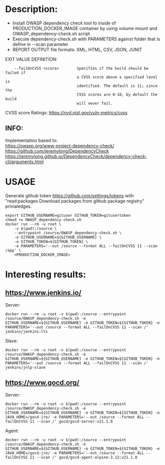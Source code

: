 # Description:
- Install OWASP dependency check tool to inside of PRODUCTION_DOCKER_IMAGE container by using volume mount and OWASP_dependency-check.sh script
- Execute dependency-check.sh with PARAMETERS against folder that is define in --scan parameter
- REPORT OUTPUT file formats: XML, HTML, CSV, JSON, JUNIT

EXIT VALUE DEFINITION:
```
    --failOnCVSS <score>        Specifies if the build should be failed if
                                a CVSS score above a specified level is
                                identified. The default is 11; since the
                                CVSS scores are 0-10, by default the build
                                will never fail.
```
CVSS score Ratings: https://nvd.nist.gov/vuln-metrics/cvss

## INFO:
Implementation based to: <BR>
https://owasp.org/www-project-dependency-check/ <BR>
https://github.com/jeremylong/DependencyCheck <BR>
https://jeremylong.github.io/DependencyCheck/dependency-check-cli/arguments.html

# USAGE
Generate github token https://github.com/settings/tokens with "read:packages Download packages from github package registry" privialedges.
```
export GITHUB_USERNAME=gituser GITHUB_TOKEN=gitusertoken
chmod +x OWASP_dependency-check.sh
docker run --rm -u root \
	-v $(pwd):/source \
	--entrypoint /source/OWASP_dependency-check.sh \
	-e GITHUB_USERNAME=${GITHUB_USERNAME} \
	-e GITHUB_TOKEN=${GITHUB_TOKEN} \
	-e PARAMETERS='--out /source --format ALL --failOnCVSS 11 --scan /app' \
	<PRODUCTION_DOCKER_IMAGE>
```

# Interesting results:
## https://www.jenkins.io/
Server:
```
docker run --rm -u root -v $(pwd):/source --entrypoint /source/OWASP_dependency-check.sh -e GITHUB_USERNAME=${GITHUB_USERNAME} -e GITHUB_TOKEN=${GITHUB_TOKEN} -e PARAMETERS='--out /source --format ALL --failOnCVSS 11 --scan /' jenkins/jenkins:lts
```
Slave:
```
docker run --rm -u root -v $(pwd):/source --entrypoint /source/OWASP_dependency-check.sh -e GITHUB_USERNAME=${GITHUB_USERNAME} -e GITHUB_TOKEN=${GITHUB_TOKEN} -e PARAMETERS='--out /source --format ALL --failOnCVSS 11 --scan /' jenkins/jnlp-slave
```
## https://www.gocd.org/
Server:
```
docker run --rm -u root -v $(pwd):/source --entrypoint /source/OWASP_dependency-check.sh -e GITHUB_USERNAME=${GITHUB_USERNAME} -e GITHUB_TOKEN=${GITHUB_TOKEN} -e JAVA_HOME=/gocd-jre/ -e PARAMETERS='--out /source --format ALL --failOnCVSS 11 --scan /' gocd/gocd-server:v21.1.0
```
Agent:
```
docker run --rm -u root -v $(pwd):/source --entrypoint /source/OWASP_dependency-check.sh -e GITHUB_USERNAME=${GITHUB_USERNAME} -e GITHUB_TOKEN=${GITHUB_TOKEN} -e JAVA_HOME=/gocd-jre/ -e PARAMETERS='--out /source --format ALL --failOnCVSS 11 --scan /' gocd/gocd-agent-alpine-3.12:v21.1.0
```